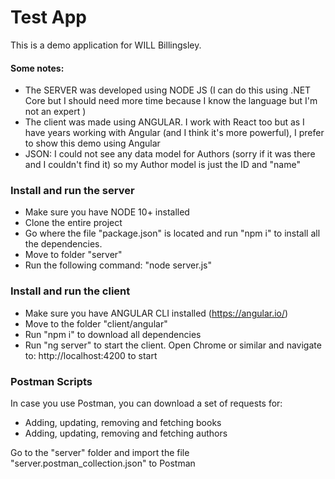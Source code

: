 # Test App

This is a demo application for WILL Billingsley.

#### Some notes:
  - The SERVER was developed using NODE JS (I can do this using .NET Core but I should need more time because I know the language but I'm not an expert )
  - The client was made using ANGULAR. I work with React too but as I have years working with Angular (and I think it's more powerful), I prefer to show this demo using Angular
  - JSON: I could not see any data model for Authors (sorry if it was there and I couldn't find it) so my Author model is just the ID and "name"

### Install and run the server

  - Make sure you have NODE 10+ installed
  - Clone the entire project
  - Go where the file "package.json" is located and run "npm i" to install all the dependencies.
  - Move to folder "server"
  - Run the following command: "node server.js"

### Install and run the client

  - Make sure you have ANGULAR CLI installed (https://angular.io/)
  - Move to the folder "client/angular"
  - Run "npm i" to download all dependencies 
  - Run "ng server" to start the client. Open Chrome or similar and navigate to: http://localhost:4200 to start

### Postman Scripts

In case you use Postman, you can download a set of requests for:
  - Adding, updating, removing and fetching books
  - Adding, updating, removing and fetching authors

Go to the "server" folder and import the file "server.postman_collection.json" to Postman


